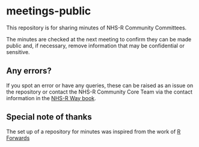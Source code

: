 
# meetings-public

<!-- badges: start -->
<!-- badges: end -->

This repository is for sharing minutes of NHS-R Community Committees.

The minutes are checked at the next meeting to confirm they can be made public 
and, if necessary, remove information that may be confidential or sensitive.

## Any errors?

If you spot an error or have any queries, these can be raised as an issue on 
the repository or contact the NHS-R Community Core Team via the contact 
information in the 
[NHS-R Way book](https://nhsrway.nhsrcommunity.com/index.html#contact-us).

## Special note of thanks

The set up of a repository for minutes was inspired from the work of 
[R Forwards](https://github.com/forwards/meetings-public)
